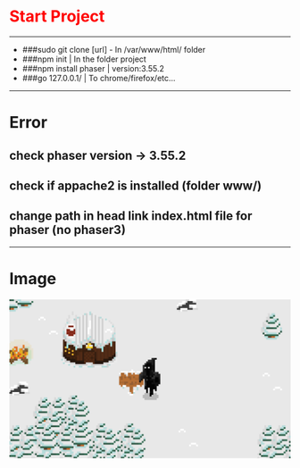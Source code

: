 <h1 style="color: red;">Start Project</h1>

---

- ###sudo git clone [url] - In /var/www/html/ folder
- ###npm init | In the folder project
- ###npm install phaser | version:3.55.2
- ###go 127.0.0.1/<project> | To chrome/firefox/etc...

---

# Error

## check phaser version -> 3.55.2
## check if appache2 is installed (folder www/)
## change path in head link index.html file for phaser (no phaser3)

---

# Image
<img src="./map.png">
